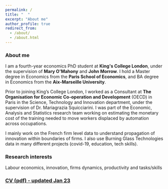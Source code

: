 ```yaml
---
permalink: /
title: "  "
excerpt: "About me"
author_profile: true
redirect_from: 
  - /about/
  - /about.html
---
```

### About me

I am a fourth-year economics PhD student at **King's College London**, under the supervision of **Mary O'Mahony** and **John Morrow**.
I hold a Master degree in Economics from the **Paris School of Economics**, and BA degree in Economics from the **Aix-Marseille University**. 

Prior to joining King’s College London, I worked as a Consultant at **The Organisation for Economic Co-operation and Development** (OECD) in Paris in the Science, Technology and Innovation department, under the supervision of Dr. Mariagrazia Squicciarini.
I was part of the Economic, Analysis and Statistics research team working on estimating the monetary cost of the training needed to move workers displaced by automation across occupations.

I mainly work on the French firm level data to understand propagation of innovation within boundaries of firms. I also use Burning Glass Technologies data in many different projects (covid-19, education, tech skills). 

### Research interests

Labour economics, innovation, firms dynamics, productivity and tasks/skills

### [CV (pdf) - updated Jan 23](http://elodieandrieu.github.io/files/CV_andrieu_v1.pdf)
